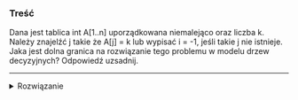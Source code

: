 ### Treść
Dana jest tablica int A[1..n] uporządkowana niemalejąco oraz liczba k. Należy znajelźć j takie że A[j] = k lub wypisać i = -1, jeśli takie j nie istnieje. Jaka jest dolna granica na rozwiązanie tego problemu w modelu drzew decyzyjnych? Odpowiedź uzsadnij.

------
<details><summary>Rozwiązanie</summary>
<p>

